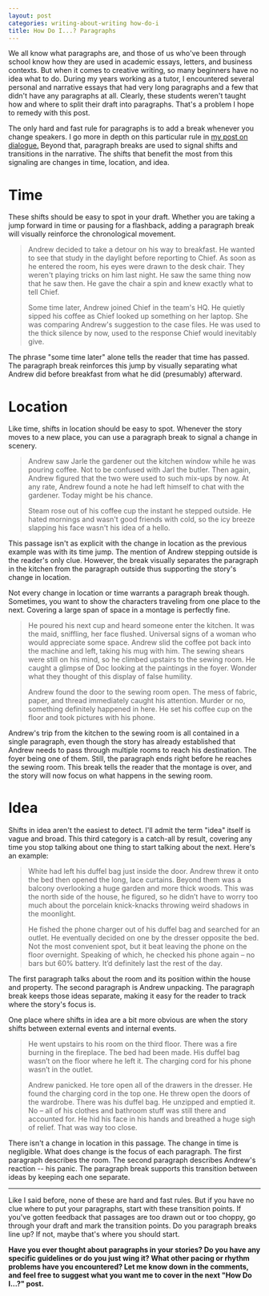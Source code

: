 ```yaml
---
layout: post
categories: writing-about-writing how-do-i
title: How Do I...? Paragraphs
---
```


We all know what paragraphs are, and those of us who've been through school know how they are used in academic essays, letters, and business contexts. But when it comes to creative writing, so many beginners have no idea what to do. During my years working as a tutor, I encountered several personal and narrative essays that had very long paragraphs and a few that didn't have any paragraphs at all. Clearly, these students weren't taught how and where to split their draft into paragraphs. That's a problem I hope to remedy with this post.

<!--excerpt-->

The only hard and fast rule for paragraphs is to add a break whenever you change speakers. I go more in depth on this particular rule in [my post on dialogue.](https://apprenticewordsmith.com//2017/03/20/how-do-i-dialogue/) Beyond that, paragraph breaks are used to signal shifts and transitions in the narrative. The shifts that benefit the most from this signaling are changes in time, location, and idea.

# Time #

These shifts should be easy to spot in your draft. Whether you are taking a jump forward in time or pausing for a flashback, adding a paragraph break will visually reinforce the chronological movement.

>Andrew decided to take a detour on his way to breakfast. He wanted to see that study in the daylight before reporting to Chief. As soon as he entered the room, his eyes were drawn to the desk chair. They weren't playing tricks on him last night. He saw the same thing now that he saw then. He gave the chair a spin and knew exactly what to tell Chief.
>
>Some time later, Andrew joined Chief in the team's HQ. He quietly sipped his coffee as Chief looked up something on her laptop. She was comparing Andrew's suggestion to the case files. He was used to the thick silence by now, used to the response Chief would inevitably give.

The phrase "some time later" alone tells the reader that time has passed. The paragraph break reinforces this jump by visually separating what Andrew did before breakfast from what he did (presumably) afterward.

# Location #

Like time, shifts in location should be easy to spot. Whenever the story moves to a new place, you can use a paragraph break to signal a change in scenery.

>Andrew saw Jarle the gardener out the kitchen window while he was pouring coffee. Not to be confused with Jarl the butler. Then again, Andrew figured that the two were used to such mix-ups by now. At any rate, Andrew found a note he had left himself to chat with the gardener. Today might be his chance.
>
>Steam rose out of his coffee cup the instant he stepped outside. He hated mornings and wasn't good friends with cold, so the icy breeze slapping his face wasn't his idea of a hello.

This passage isn't as explicit with the change in location as the previous example was with its time jump. The mention of Andrew stepping outside is the reader's only clue. However, the break visually separates the paragraph in the kitchen from the paragraph outside thus supporting the story's change in location.

Not every change in location or time warrants a paragraph break though. Sometimes, you want to show the characters traveling from one place to the next. Covering a large span of space in a montage is perfectly fine.

>He poured his next cup and heard someone enter the kitchen. It was the maid, sniffling, her face flushed. Universal signs of a woman who would appreciate some space. Andrew slid the coffee pot back into the machine and left, taking his mug with him. The sewing shears were still on his mind, so he climbed upstairs to the sewing room. He caught a glimpse of Doc looking at the paintings in the foyer. Wonder what they thought of this display of false humility.
>
>Andrew found the door to the sewing room open. The mess of fabric, paper, and thread immediately caught his attention. Murder or no, something definitely happened in here. He set his coffee cup on the floor and took pictures with his phone.

Andrew's trip from the kitchen to the sewing room is all contained in a single paragraph, even though the story has already established that Andrew needs to pass through multiple rooms to reach his destination. The foyer being one of them. Still, the paragraph ends right before he reaches the sewing room. This break tells the reader that the montage is over, and the story will now focus on what happens in the sewing room.

# Idea #

Shifts in idea aren't the easiest to detect. I'll admit the term "idea" itself is vague and broad. This third category is a catch-all by result, covering any time you stop talking about one thing to start talking about the next. Here's an example:

>White had left his duffel bag just inside the door. Andrew threw it onto the bed then opened the long, lace curtains. Beyond them was a balcony overlooking a huge garden and more thick woods. This was the north side of the house, he figured, so he didn’t have to worry too much about the porcelain knick-knacks throwing weird shadows in the moonlight.
>
>He fished the phone charger out of his duffel bag and searched for an outlet. He eventually decided on one by the dresser opposite the bed. Not the most convenient spot, but it beat leaving the phone on the floor overnight. Speaking of which, he checked his phone again – no bars but 60% battery. It’d definitely last the rest of the day.

The first paragraph talks about the room and its position within the house and property. The second paragraph is Andrew unpacking. The paragraph break keeps those ideas separate, making it easy for the reader to track where the story's focus is.

One place where shifts in idea are a bit more obvious are when the story shifts between external events and internal events.

>He went upstairs to his room on the third floor. There was a fire burning in the fireplace. The bed had been made. His duffel bag wasn’t on the floor where he left it. The charging cord for his phone wasn’t in the outlet.
>
>Andrew panicked. He tore open all of the drawers in the dresser. He found the charging cord in the top one. He threw open the doors of the wardrobe. There was his duffel bag. He unzipped and emptied it. No – all of his clothes and bathroom stuff was still there and accounted for. He hid his face in his hands and breathed a huge sigh of relief. That was way too close.

There isn't a change in location in this passage. The change in time is negligible. What does change is the focus of each paragraph. The first paragraph describes the room. The second paragraph describes Andrew's reaction -- his panic. The paragraph break supports this transition between ideas by keeping each one separate.

----------------------------

Like I said before, none of these are hard and fast rules. But if you have no clue where to put your paragraphs, start with these transition points. If you've gotten feedback that passages are too drawn out or too choppy, go through your draft and mark the transition points. Do you paragraph breaks line up? If not, maybe that's where you should start.

**Have you ever thought about paragraphs in your stories? Do you have any specific guidelines or do you just wing it? What other pacing or rhythm problems have you encountered? Let me know down in the comments, and feel free to suggest what you want me to cover in the next "How Do I...?" post.**
